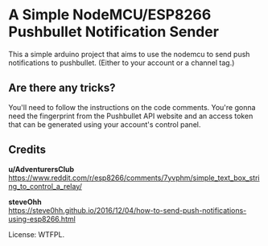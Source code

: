 # A Simple NodeMCU/ESP8266 Pushbullet Notification Sender

This a simple arduino project that aims to use the nodemcu to send push notifications to pushbullet. (Either to your account or a channel tag.)

## Are there any tricks?

You'll need to follow the instructions on the code comments. You're gonna need the fingerprint from the Pushbullet API website and an access token that can be generated using your account's control panel.

## Credits
  
**u/AdventurersClub**
https://www.reddit.com/r/esp8266/comments/7yvphm/simple_text_box_string_to_control_a_relay/  
  
**steveOhh**  
https://steve0hh.github.io/2016/12/04/how-to-send-push-notifications-using-esp8266.html  


License: WTFPL.    
